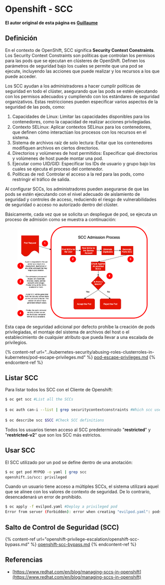 # Openshift - SCC

**El autor original de esta página es** [**Guillaume**](https://www.linkedin.com/in/guillaume-chapela-ab4b9a196)

## Definición

En el contexto de OpenShift, SCC significa **Security Context Constraints**. Los Security Context Constraints son políticas que controlan los permisos para las pods que se ejecutan en clústeres de OpenShift. Definen los parámetros de seguridad bajo los cuales se permite que una pod se ejecute, incluyendo las acciones que puede realizar y los recursos a los que puede acceder.

Los SCC ayudan a los administradores a hacer cumplir políticas de seguridad en todo el clúster, asegurando que las pods se estén ejecutando con los permisos adecuados y cumpliendo con los estándares de seguridad organizativos. Estas restricciones pueden especificar varios aspectos de la seguridad de las pods, como:

1. Capacidades de Linux: Limitar las capacidades disponibles para los contenedores, como la capacidad de realizar acciones privilegiadas.
2. Contexto SELinux: Aplicar contextos SELinux para los contenedores, que definen cómo interactúan los procesos con los recursos en el sistema.
3. Sistema de archivos raíz de solo lectura: Evitar que los contenedores modifiquen archivos en ciertos directorios.
4. Directorios y volúmenes de host permitidos: Especificar qué directorios y volúmenes de host puede montar una pod.
5. Ejecutar como UID/GID: Especificar los IDs de usuario y grupo bajo los cuales se ejecuta el proceso del contenedor.
6. Políticas de red: Controlar el acceso a la red para las pods, como restringir el tráfico de salida.

Al configurar SCCs, los administradores pueden asegurarse de que las pods se estén ejecutando con el nivel adecuado de aislamiento de seguridad y controles de acceso, reduciendo el riesgo de vulnerabilidades de seguridad o acceso no autorizado dentro del clúster.

Básicamente, cada vez que se solicita un despliegue de pod, se ejecuta un proceso de admisión como se muestra a continuación:

<figure><img src="../../.gitbook/assets/Managing SCCs in OpenShift-1.png" alt=""><figcaption></figcaption></figure>

Esta capa de seguridad adicional por defecto prohíbe la creación de pods privilegiadas, el montaje del sistema de archivos del host o el establecimiento de cualquier atributo que pueda llevar a una escalada de privilegios.

{% content-ref url="../kubernetes-security/abusing-roles-clusterroles-in-kubernetes/pod-escape-privileges.md" %}
[pod-escape-privileges.md](../kubernetes-security/abusing-roles-clusterroles-in-kubernetes/pod-escape-privileges.md)
{% endcontent-ref %}

## Listar SCC

Para listar todos los SCC con el Cliente de Openshift:
```bash
$ oc get scc #List all the SCCs

$ oc auth can-i --list | grep securitycontextconstraints #Which scc user can use

$ oc describe scc $SCC #Check SCC definitions
```
Todos los usuarios tienen acceso al SCC predeterminado "**restricted**" y "**restricted-v2**" que son los SCC más estrictos.

## Usar SCC

El SCC utilizado por un pod se define dentro de una anotación:
```bash
$ oc get pod MYPOD -o yaml | grep scc
openshift.io/scc: privileged
```
Cuando un usuario tiene acceso a múltiples SCCs, el sistema utilizará aquel que se alinee con los valores de contexto de seguridad. De lo contrario, desencadenará un error de prohibido.
```bash
$ oc apply -f evilpod.yaml #Deploy a privileged pod
Error from server (Forbidden): error when creating "evilpod.yaml": pods "evilpod" is forbidden: unable to validate against any security context constrain
```
## Salto de Control de Seguridad (SCC)

{% content-ref url="openshift-privilege-escalation/openshift-scc-bypass.md" %}
[openshift-scc-bypass.md](openshift-privilege-escalation/openshift-scc-bypass.md)
{% endcontent-ref %}

## Referencias

* [https://www.redhat.com/en/blog/managing-sccs-in-openshift](https://www.redhat.com/en/blog/managing-sccs-in-openshift)
